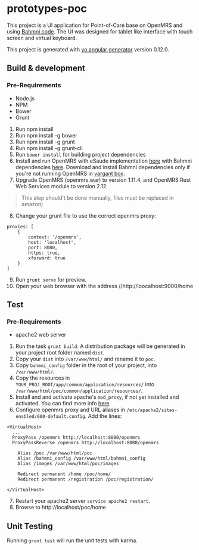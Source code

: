 # prototypes-poc

This project is a UI application for Point-of-Care base on OpenMRS and using [Bahmni code](https://github.com/Bhamni/openmrs-module-bahmniapps). 
The UI was designed for tablet like interface with touch screen and virtual keyboard.

This project is generated with [yo angular generator](https://github.com/yeoman/generator-angular)
version 0.12.0.

## Build & development

### Pre-Requirements
- Node.js
- NPM
- Bower
- Grunt

1. Run npm install
2. Run npm install -g bower
3. Run npm install -g grunt
4. Run npm install -g grunt-cli
5. Run `bower install` for building project dependencies
6. Install and run OpenMRS with eSaude implementation [here](https://github.com/esaude/esaude-emr) with Bahmni dependencies [here](https://s3-eu-west-1.amazonaws.com/esaude/openmrs-distro-esaude/openmrs-distro-esaude-modules.zip). Download and install Bahmni dependencies only if you're not running OpenMRS in [vargant box](https://github.com/esaude/openmrs-distro-esaude).
7. Upgrade OpenMRS (openmrs.war) to version 1.11.4, and OpenMRS Rest Web Services module to version 2.12. 
> This step should't be done manually, files must be replaced in amazon)
8. Change your grunt file to use the correct openmrs proxy:
```
proxies: [
    {
        context: '/openmrs',
        host: 'localhost',
        port: 8080,
        https: true,
        xforward: true
    }
]
```
9. Run `grunt serve` for preview.
10. Open your web browser with the address //http://loocalhost:9000/home


## Test

### Pre-Requirements
- apache2 web server

1. Run the task `grunt build`. A distribution package will be generated in your project root folder named `dist`.
2. Copy your `dist` into `/var/www/html/` and rename it to `poc`.
3. Copy `bahmni_config` folder in the root of your project, into `/var/www/html/`.
4. Copy the resources in `YOUR_PROJ_ROOT/app/commom/application/resources/` into `/var/www/html/poc/common/application/resources/`.
5. Install and and activate apache's `mod_proxy`, if not yet installed and activated. You can find more info [here](https://www.digitalocean.com/community/tutorials/how-to-use-apache-http-server-as-reverse-proxy-using-mod_proxy-extension)
6. Configure openmrs proxy and URL aliases in `/etc/apache2/sites-enabled/000-default.config`. Add the lines:
```
<VirtualHost>
  ...
  ProxyPass /openmrs http://localhost:8080/openmrs
  ProxyPassReverse /openmrs http://localhost:8080/openmrs

	Alias /poc /var/www/html/poc
	Alias /bahmni_config /var/www/html/bahmni_config
	Alias /images /var/www/html/poc/images

	Redirect permanent /home /poc/home/
	Redirect permanent /registration /poc/registration/

</VirtualHost>
```
7. Restart your apache2 server `service apache2 restart`.
8. Browse to http://localhost/poc/home

## Unit Testing

Running `grunt test` will run the unit tests with karma.
